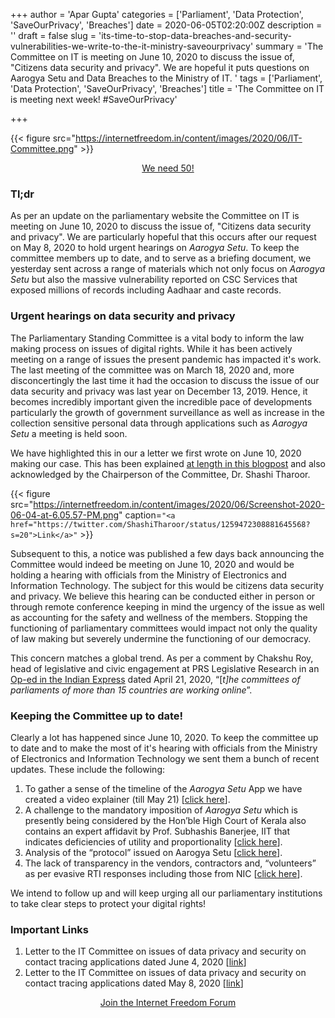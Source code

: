 +++
author = 'Apar Gupta'
categories = ['Parliament', 'Data Protection', 'SaveOurPrivacy', 'Breaches']
date = 2020-06-05T02:20:00Z
description = ''
draft = false
slug = 'its-time-to-stop-data-breaches-and-security-vulnerabilities-we-write-to-the-it-ministry-saveourprivacy'
summary = 'The Committee on IT is meeting on June 10, 2020 to discuss the issue of, "Citizens data security and privacy". We are hopeful it puts questions on Aarogya Setu and Data Breaches to the Ministry of IT. '
tags = ['Parliament', 'Data Protection', 'SaveOurPrivacy', 'Breaches']
title = 'The Committee on IT is meeting next week! #SaveOurPrivacy'

+++


{{< figure src="https://internetfreedom.in/content/images/2020/06/IT-Committee.png" >}}

<div style="text-align:center;">
    <a href="https://internetfreedom.in/become-an-iff-member-today/" class="button">We need 50!</a>
</div>

### Tl;dr

As per an update on the parliamentary website the Committee on IT is meeting on June 10, 2020 to discuss the issue of, "Citizens data security and privacy". We are particularly hopeful that this occurs after our request on May 8, 2020 to hold urgent hearings on _Aarogya Setu_. To keep the committee members up to date, and to serve as a briefing document, we yesterday sent across a range of materials which not only focus on _Aarogya Setu_ but also the massive vulnerability reported on CSC Services that exposed millions of records including Aadhaar and caste records.

### Urgent hearings on data security and privacy

The Parliamentary Standing Committee is a vital body to inform the law making process on issues of digital rights. While it has been actively meeting on a range of issues the present pandemic has impacted it's work. The last meeting of the committee was on March 18, 2020 and, more disconcertingly the last time it had the occasion to discuss the issue of our data security and privacy was last year on December 13, 2019. Hence, it becomes incredibly important given the incredible pace of developments particularly the growth of government surveillance as well as increase in the collection sensitive personal data through applications such as _Aarogya Setu_ a meeting is held soon.

We have highlighted this in our a letter we first wrote on June 10, 2020 making our case. This has been explained [at length in this blogpost](https://internetfreedom.in/get-up-stand-up-for-our-privacy-rights/) and also acknowledged by the Chairperson of the Committee, Dr. Shashi Tharoor.

{{< figure src="https://internetfreedom.in/content/images/2020/06/Screenshot-2020-06-04-at-6.05.57-PM.png" caption=`"<a href="https://twitter.com/ShashiTharoor/status/1259472308881645568?s=20">Link</a>"` >}}

Subsequent to this, a notice was published a few days back announcing the Committee would indeed be meeting on June 10, 2020 and would be holding a hearing with officials from the Ministry of Electronics and Information Technology. The subject for this would be citizens data security and privacy. We believe this hearing can be conducted either in person or through remote conference keeping in mind the urgency of the issue as well as accounting for the safety and wellness of the members. Stopping the functioning of parliamentary committees would impact not only the quality of law making but severely undermine the functioning of our democracy.

This concern matches a global trend. As per a comment by Chakshu Roy, head of legislative and civic engagement at PRS Legislative Research in an [Op-ed in the Indian Express](https://indianexpress.com/article/opinion/editorials/coronavirus-covid-19-meeting-moving-house-online-6371526/) dated April 21, 2020, “[_t]he committees of parliaments of more than 15 countries are working online_”.

### Keeping the Committee up to date!

Clearly a lot has happened since June 10, 2020. To keep the committee up to date and to make the most of it's hearing with officials from the Ministry of Electronics and Information Technology we sent them a bunch of recent updates. These include the following:

1. To gather a sense of the timeline of the _Aarogya Setu_ App we have created a video explainer (till May 21) [[click here](https://www.youtube.com/watch?v=or5EVnl_a_Q&t=25s)].
2. A challenge to the mandatory imposition of _Aarogya Setu_ which is presently being considered by the Hon’ble High Court of Kerala also contains an expert affidavit by Prof. Subhashis Banerjee, IIT that indicates deficiencies of utility and proportionality [[click here](https://internetfreedom.in/kerala-hc-hears-challenges-against-mandatory-imposition-of-aarogya-setu/)].
3. Analysis of the “protocol” issued on Aarogya Setu [[click here](https://internetfreedom.in/we-studied-the-protocol-and-no-this-doesnt-sufficiently-protect-your-privacy/)].
4. The lack of transparency in the vendors, contractors and, “volunteers” as per evasive RTI responses including those from NIC [[click here](https://internetfreedom.in/aarogya-setu-through-the-right-to-information-lens/)].

We intend to follow up and will keep urging all our parliamentary institutions to take clear steps to protect your digital rights!

### Important Links

1. Letter to the IT Committee on issues of data privacy and security on contact tracing applications dated June 4, 2020 [[link](https://drive.google.com/file/d/1dLbEuY3VFLbSV9Mq8BKkR0-lrivjPA7A/view?usp=sharing)]
2. Letter to the IT Committee on issues of data privacy and security on contact tracing applications dated May 8, 2020 [[link](https://internetfreedom.in/get-up-stand-up-for-our-privacy-rights/)]

<div style="text-align:center;">
    <a href="https://forum.internetfreedom.in/" class="button">Join the Internet Freedom Forum</a>
</div>

